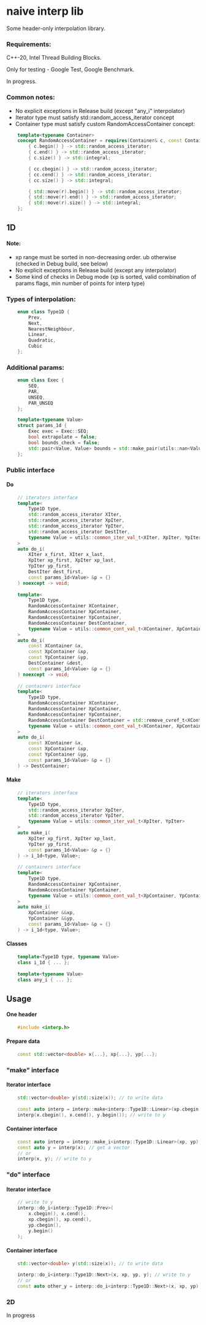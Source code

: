 # naive interp lib

Some header-only interpolation library.


### Requirements:

C++-20, Intel Thread Building Blocks.

Only for testing - Google Test, Google Benchmark.

In progress.

### Common notes:

* No explicit exceptions in Release build (except "any_i" interpolator)
* Iterator type must satisfy std::random_access_iterator concept
* Container type must satisfy custom RandomAccessContainer concept:

```c++
    template<typename Container>
    concept RandomAccessContainer = requires(Container& c, const Container& cc, Container &&r) {
        { c.begin() } -> std::random_access_iterator;
        { c.end() } -> std::random_access_iterator;
        { c.size() } -> std::integral;

        { cc.cbegin() } -> std::random_access_iterator;
        { cc.cend() } -> std::random_access_iterator;
        { cc.size() } -> std::integral;

        { std::move(r).begin() } -> std::random_access_iterator;
        { std::move(r).end() } -> std::random_access_iterator;
        { std::move(r).size() } -> std::integral;
    };
```

## 1D

#### Note:

* xp range must be sorted in non-decreasing order. ub otherwise (checked in Debug build, see below)
* No explicit exceptions in Release build (except any interpolator)
* Some kind of checks in Debug mode (xp is sorted, valid combination of params flags, min number of points for interp
  type)

### Types of interpolation:

```c++
    enum class Type1D {
        Prev,
        Next,
        NearestNeighbour,
        Linear,
        Quadratic,
        Cubic
    };
```

### Additional params:

```c++
    enum class Exec {
        SEQ,
        PAR,
        UNSEQ,
        PAR_UNSEQ
    };

    template<typename Value>
    struct params_1d {
        Exec exec = Exec::SEQ;
        bool extrapolate = false;
        bool bounds_check = false;
        std::pair<Value, Value> bounds = std::make_pair(utils::nan<Value>, utils::nan<Value>);
    };
```

### Public interface

#### Do

```c++
    // iterators interface
    template<
        Type1D type,
        std::random_access_iterator XIter,
        std::random_access_iterator XpIter,
        std::random_access_iterator YpIter,
        std::random_access_iterator DestIter,
        typename Value = utils::common_iter_val_t<XIter, XpIter, YpIter, DestIter>
    >
    auto do_i(
        XIter x_first, XIter x_last,
        XpIter xp_first, XpIter xp_last,
        YpIter yp_first,
        DestIter dest_first,
        const params_1d<Value> &p = {}
    ) noexcept -> void;
    
    template<
        Type1D type,
        RandomAccessContainer XContainer,
        RandomAccessContainer XpContainer,
        RandomAccessContainer YpContainer,
        RandomAccessContainer DestContainer,
        typename Value = utils::common_cont_val_t<XContainer, XpContainer, YpContainer, DestContainer>
    >
    auto do_i(
        const XContainer &x,
        const XpContainer &xp,
        const YpContainer &yp,
        DestContainer &dest,
        const params_1d<Value> &p = {}
    ) noexcept -> void;
    
    // containers interface
    template<
        Type1D type,
        RandomAccessContainer XContainer,
        RandomAccessContainer XpContainer,
        RandomAccessContainer YpContainer,
        RandomAccessContainer DestContainer = std::remove_cvref_t<XContainer>,
        typename Value = utils::common_cont_val_t<XContainer, XpContainer, YpContainer, DestContainer>
    >
    auto do_i(
        const XContainer &x,
        const XpContainer &xp,
        const YpContainer &yp,
        const params_1d<Value> &p = {}
    ) -> DestContainer;
```

#### Make

```c++
    // iterators interface
    template<
        Type1D type,
        std::random_access_iterator XpIter,
        std::random_access_iterator YpIter,
        typename Value = utils::common_iter_val_t<XpIter, YpIter>
    >
    auto make_i(
        XpIter xp_first, XpIter xp_last,
        YpIter yp_first,
        const params_1d<Value> &p = {}
    ) -> i_1d<type, Value>;
    
    // containers interface
    template<
        Type1D type,
        RandomAccessContainer XpContainer,
        RandomAccessContainer YpContainer,
        typename Value = utils::common_cont_val_t<XpContainer, YpContainer>
    >
    auto make_i(
        XpContainer &&xp,
        YpContainer &&yp,
        const params_1d<Value> &p = {}
    ) -> i_1d<type, Value>;
```

#### Classes

```c++
    template<Type1D type, typename Value>
    class i_1d { ... };
    
    template<typename Value>
    class any_i { ... };
```

## Usage

#### One header

```c++
    #include <interp.h>
```

#### Prepare data

```c++
    const std::vector<double> x{...}, xp{...}, yp{...};
```

### "make" interface

#### Iterator interface

```c++
    std::vector<double> y(std::size(x)); // to write data
    
    const auto interp = interp::make<interp::Type1D::Linear>(xp.cbegin(), xp.cend(), yp.cbegin());
    interp(x.cbegin(), x.cend(), y.begin()); // write to y
```

#### Container interface

```c++
    const auto interp = interp::make_i<interp::Type1D::Linear>(xp, yp);
    const auto y = interp(x); // get a vector
    // or
    interp(x, y); // write to y
```

### "do" interface

#### Iterator interface

```c++
    // write to y
    interp::do_i<interp::Type1D::Prev>(
        x.cbegin(), x.cend(),
        xp.cbegin(), xp.cend(),
        yp.cbegin(),
        y.begin()
    );
```

#### Container interface

```c++
    std::vector<double> y(std::size(x)); // to write data
    
    interp::do_i<interp::Type1D::Next>(x, xp, yp, y); // write to y
    // or
    const auto other_y = interp::do_i<interp::Type1D::Next>(x, xp, yp); // get a vector
```

### 2D

In progress
